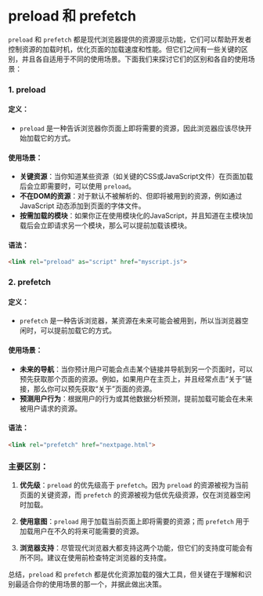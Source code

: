 
# preload 和 prefetch

`preload` 和 `prefetch` 都是现代浏览器提供的资源提示功能，它们可以帮助开发者控制资源的加载时机，优化页面的加载速度和性能。但它们之间有一些关键的区别，并且各自适用于不同的使用场景。下面我们来探讨它们的区别和各自的使用场景：

### 1. preload

#### 定义：
- `preload` 是一种告诉浏览器你页面上即将需要的资源，因此浏览器应该尽快开始加载它的方式。

#### 使用场景：
- **关键资源**：当你知道某些资源（如关键的CSS或JavaScript文件）在页面加载后会立即需要时，可以使用 `preload`。
- **不在DOM的资源**：对于默认不被解析的、但即将被用到的资源，例如通过 JavaScript 动态添加到页面的字体文件。
- **按需加载的模块**：如果你正在使用模块化的JavaScript，并且知道在主模块加载后会立即请求另一个模块，那么可以提前加载该模块。

#### 语法：
```html
<link rel="preload" as="script" href="myscript.js">
```

### 2. prefetch

#### 定义：
- `prefetch` 是一种告诉浏览器，某资源在未来可能会被用到，所以当浏览器空闲时，可以提前加载它的方式。

#### 使用场景：
- **未来的导航**：当你预计用户可能会点击某个链接并导航到另一个页面时，可以预先获取那个页面的资源。例如，如果用户在主页上，并且经常点击“关于”链接，那么你可以预先获取“关于”页面的资源。
- **预测用户行为**：根据用户的行为或其他数据分析预测，提前加载可能会在未来被用户请求的资源。

#### 语法：
```html
<link rel="prefetch" href="nextpage.html">
```

### 主要区别：

1. **优先级**：`preload` 的优先级高于 `prefetch`。因为 `preload` 的资源被视为当前页面的关键资源，而 `prefetch` 的资源被视为低优先级资源，仅在浏览器空闲时加载。
  
2. **使用意图**：`preload` 用于加载当前页面上即将需要的资源；而 `prefetch` 用于加载用户在不久的将来可能需要的资源。

3. **浏览器支持**：尽管现代浏览器大都支持这两个功能，但它们的支持度可能会有所不同。建议在使用前检查特定浏览器的支持度。

总结，`preload` 和 `prefetch` 都是优化资源加载的强大工具，但关键在于理解和识别最适合你的使用场景的那一个，并据此做出决策。